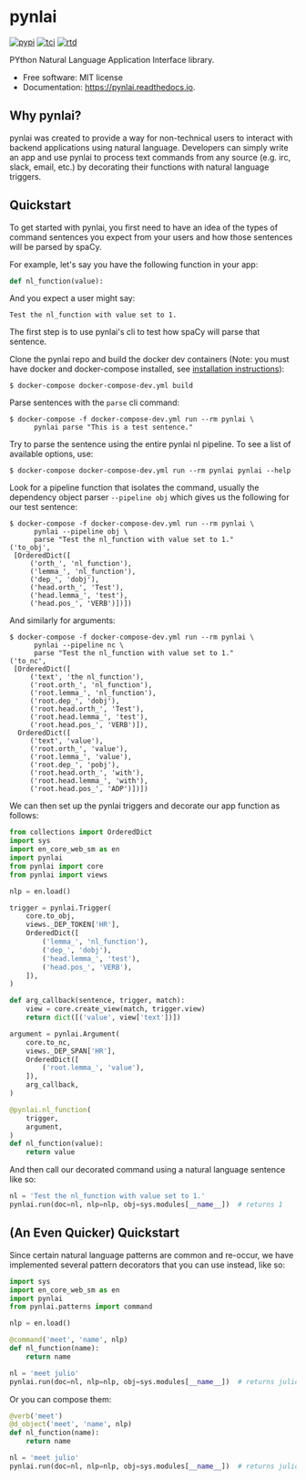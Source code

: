 # pynlai

[![pypi](https://img.shields.io/pypi/v/pynlai.svg)](
https://pypi.python.org/pypi/pynlai)
[![tci](https://img.shields.io/travis/alvarezandmarsal/pynlai.svg)](
https://travis-ci.org/alvarezandmarsal/pynlai)
[![rtd](https://readthedocs.org/projects/pynlai/badge/?version=latest)](
https://pynlai.readthedocs.io/en/latest/?badge=latest)

PYthon Natural Language Application Interface library.

* Free software: MIT license
* Documentation: https://pynlai.readthedocs.io.

## Why pynlai?

pynlai was created to provide a way for non-technical users to interact
with backend applications using natural language.  Developers can simply
write an app and use pynlai to process text commands from any source
(e.g. irc, slack, email, etc.) by decorating their functions with
natural language triggers.

## Quickstart

To get started with pynlai, you first need to have an idea of the types
of command sentences you expect from your users and how those sentences
will be parsed by spaCy.

For example, let's say you have the following function in your app:

```python
def nl_function(value):
```

And you expect a user might say:

```
Test the nl_function with value set to 1.
```

The first step is to use pynlai's cli to test how spaCy will parse that
sentence.

Clone the pynlai repo and build the docker dev containers
(Note: you must have docker and docker-compose installed, see
[installation instructions](https://docs.docker.com/compose/install/)):


```shell
$ docker-compose docker-compose-dev.yml build
```

Parse sentences with the `parse` cli command:

```shell
$ docker-compose -f docker-compose-dev.yml run --rm pynlai \
      pynlai parse "This is a test sentence."
```

Try to parse the sentence using the entire pynlai nl pipeline.  To see a
list of available options, use:

```shell
$ docker-compose docker-compose-dev.yml run --rm pynlai pynlai --help
```

Look for a pipeline function that isolates the command, usually the
dependency object parser `--pipeline obj` which gives us the following
for our test sentence:

```shell
$ docker-compose -f docker-compose-dev.yml run --rm pynlai \
      pynlai --pipeline obj \
      parse "Test the nl_function with value set to 1."
('to_obj',
 [OrderedDict([
     ('orth_', 'nl_function'),
     ('lemma_', 'nl_function'),
     ('dep_', 'dobj'),
     ('head.orth_', 'Test'),
     ('head.lemma_', 'test'),
     ('head.pos_', 'VERB')])])
```

And similarly for arguments:

```shell
$ docker-compose -f docker-compose-dev.yml run --rm pynlai \
      pynlai --pipeline nc \
      parse "Test the nl_function with value set to 1."
('to_nc',
 [OrderedDict([
     ('text', 'the nl_function'),
     ('root.orth_', 'nl_function'),
     ('root.lemma_', 'nl_function'),
     ('root.dep_', 'dobj'),
     ('root.head.orth_', 'Test'),
     ('root.head.lemma_', 'test'),
     ('root.head.pos_', 'VERB')]),
  OrderedDict([
     ('text', 'value'),
     ('root.orth_', 'value'),
     ('root.lemma_', 'value'),
     ('root.dep_', 'pobj'),
     ('root.head.orth_', 'with'),
     ('root.head.lemma_', 'with'),
     ('root.head.pos_', 'ADP')])])
```

We can then set up the pynlai triggers and decorate our app function
as follows:

```python
from collections import OrderedDict
import sys
import en_core_web_sm as en
import pynlai
from pynlai import core
from pynlai import views

nlp = en.load()

trigger = pynlai.Trigger(
    core.to_obj,
    views._DEP_TOKEN['HR'],
    OrderedDict([
        ('lemma_', 'nl_function'),
        ('dep_', 'dobj'),
        ('head.lemma_', 'test'),
        ('head.pos_', 'VERB'),
    ]),
)

def arg_callback(sentence, trigger, match):
    view = core.create_view(match, trigger.view)
    return dict([('value', view['text'])])

argument = pynlai.Argument(
    core.to_nc,
    views._DEP_SPAN['HR'],
    OrderedDict([
        ('root.lemma_', 'value'),
    ]),
    arg_callback,
)

@pynlai.nl_function(
    trigger,
    argument,
)
def nl_function(value):
    return value
```

And then call our decorated command using a natural language sentence
like so:

```python
nl = 'Test the nl_function with value set to 1.'
pynlai.run(doc=nl, nlp=nlp, obj=sys.modules[__name__])  # returns 1
```

## (An Even Quicker) Quickstart

Since certain natural language patterns are common and re-occur, we
have implemented several pattern decorators that you can use instead,
like so:

```python
import sys
import en_core_web_sm as en
import pynlai
from pynlai.patterns import command

nlp = en.load()

@command('meet', 'name', nlp)
def nl_function(name):
    return name

nl = 'meet julio'
pynlai.run(doc=nl, nlp=nlp, obj=sys.modules[__name__])  # returns julio
```

Or you can compose them:

```python
@verb('meet')
@d_object('meet', 'name', nlp)
def nl_function(name):
    return name

nl = 'meet julio'
pynlai.run(doc=nl, nlp=nlp, obj=sys.modules[__name__])  # returns julio
```
